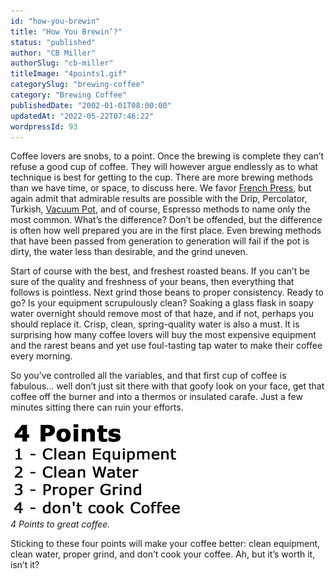 ```yaml
---
id: "how-you-brewin"
title: "How You Brewin’?"
status: "published"
author: "CB Miller"
authorSlug: "cb-miller"
titleImage: "4points1.gif"
categorySlug: "brewing-coffee"
category: "Brewing Coffee"
publishedDate: "2002-01-01T08:00:00"
updatedAt: "2022-05-22T07:46:22"
wordpressId: 93
---
```


Coffee lovers are snobs, to a point. Once the brewing is complete they can’t refuse a good cup of coffee. They will however argue endlessly as to what technique is best for getting to the cup. There are more brewing methods than we have time, or space, to discuss here. We favor [French Press](http://ineedcoffee.com/press-pot-tutorial/), but again admit that admirable results are possible with the Drip, Percolator, Turkish, [Vacuum Pot](http://ineedcoffee.com/vacuum-pot-brewing/ "Vac-Pot articles"), and of course, Espresso methods to name only the most common. What’s the difference? Don’t be offended, but the difference is often how well prepared you are in the first place. Even brewing methods that have been passed from generation to generation will fail if the pot is dirty, the water less than desirable, and the grind uneven.

Start of course with the best, and freshest roasted beans. If you can’t be sure of the quality and freshness of your beans, then everything that follows is pointless. Next grind those beans to proper consistency. Ready to go? Is your equipment scrupulously clean? Soaking a glass flask in soapy water overnight should remove most of that haze, and if not, perhaps you should replace it. Crisp, clean, spring-quality water is also a must. It is surprising how many coffee lovers will buy the most expensive equipment and the rarest beans and yet use foul-tasting tap water to make their coffee every morning.

So you’ve controlled all the variables, and that first cup of coffee is fabulous… well don’t just sit there with that goofy look on your face, get that coffee off the burner and into a thermos or insulated carafe. Just a few minutes sitting there can ruin your efforts.

![4 points](4points1.gif)  
*4 Points to great coffee.*

Sticking to these four points will make your coffee better: clean equipment, clean water, proper grind, and don’t cook your coffee. Ah, but it’s worth it, isn’t it?
